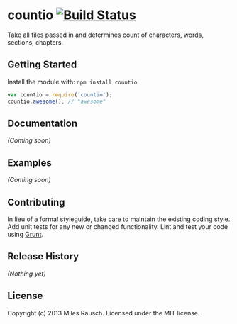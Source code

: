 # countio [![Build Status](https://secure.travis-ci.org/awayken/countio.png?branch=master)](http://travis-ci.org/awayken/countio)

Take all files passed in and determines count of characters, words, sections, chapters.

## Getting Started
Install the module with: `npm install countio`

```javascript
var countio = require('countio');
countio.awesome(); // "awesome"
```

## Documentation
_(Coming soon)_

## Examples
_(Coming soon)_

## Contributing
In lieu of a formal styleguide, take care to maintain the existing coding style. Add unit tests for any new or changed functionality. Lint and test your code using [Grunt](http://gruntjs.com/).

## Release History
_(Nothing yet)_

## License
Copyright (c) 2013 Miles Rausch. Licensed under the MIT license.
